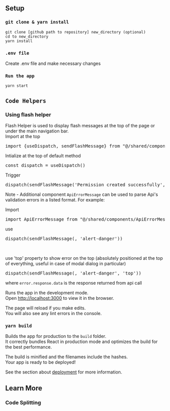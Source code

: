 ## Setup

### `git clone & yarn install`

`git clone [github path to repository] new_directory (optional)`<br />
`cd to new_directory`<br />
`yarn install`<br />

### `.env file`

Create .env file and make necessary changes

### `Run the app`

`yarn start`

## `Code Helpers`

### Using flash helper

Flash Helper is used to display flash messages at the top of the page or under the main navigation bar.<br />
Import at the top<br />
<pre>import {useDispatch, sendFlashMessage} from "@/shared/components/flash"</pre>

Intialize at the top of default method<br />
<pre>const dispatch = useDispatch()</pre>

Trigger<br />
<pre>dispatch(sendFlashMessage('Permission created successfully', 'alert-success'))</pre>

Note - Additional component `ApiErrorMessage` can be used to parse Api's validation errors in a listed format. For example:<br />

Import<br />
<pre>import ApiErrorMessage from "@/shared/components/ApiErrorMessage"</pre>

use<br />
<pre>dispatch(sendFlashMessage(<ApiErrorMessage errors={error.response.data} />, 'alert-danger'))</pre><br />

use 'top' property to show error on the top (absolutely positioned at the top of everything, useful in case of modal dialog in particular)
<pre>dispatch(sendFlashMessage(<ApiErrorMessage errors={error.response.data} />, 'alert-danger', 'top'))</pre>

where `error.response.data` is the response returned from api call<br />

Runs the app in the development mode.<br />
Open [http://localhost:3000](http://localhost:3000) to view it in the browser.

The page will reload if you make edits.<br />
You will also see any lint errors in the console.

### `yarn build`

Builds the app for production to the `build` folder.<br />
It correctly bundles React in production mode and optimizes the build for the best performance.

The build is minified and the filenames include the hashes.<br />
Your app is ready to be deployed!

See the section about [deployment](https://facebook.github.io/create-react-app/docs/deployment) for more information.

## Learn More

### Code Splitting


